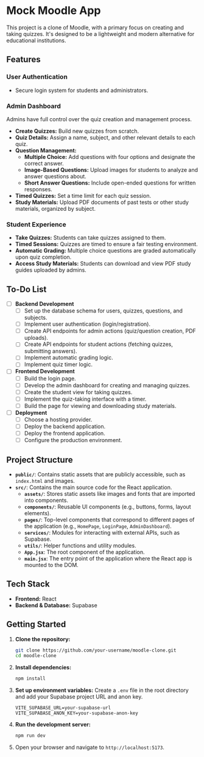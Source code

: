 # Mock Moodle App

This project is a clone of Moodle, with a primary focus on creating and taking quizzes. It's designed to be a lightweight and modern alternative for educational institutions.

## Features

### User Authentication
- Secure login system for students and administrators.

### Admin Dashboard
Admins have full control over the quiz creation and management process.
- **Create Quizzes:** Build new quizzes from scratch.
- **Quiz Details:** Assign a name, subject, and other relevant details to each quiz.
- **Question Management:**
    - **Multiple Choice:** Add questions with four options and designate the correct answer.
    - **Image-Based Questions:** Upload images for students to analyze and answer questions about.
    - **Short Answer Questions:** Include open-ended questions for written responses.
- **Timed Quizzes:** Set a time limit for each quiz session.
- **Study Materials:** Upload PDF documents of past tests or other study materials, organized by subject.

### Student Experience
- **Take Quizzes:** Students can take quizzes assigned to them.
- **Timed Sessions:** Quizzes are timed to ensure a fair testing environment.
- **Automatic Grading:** Multiple choice questions are graded automatically upon quiz completion.
- **Access Study Materials:** Students can download and view PDF study guides uploaded by admins.

## To-Do List

- [ ] **Backend Development**
    - [ ] Set up the database schema for users, quizzes, questions, and subjects.
    - [ ] Implement user authentication (login/registration).
    - [ ] Create API endpoints for admin actions (quiz/question creation, PDF uploads).
    - [ ] Create API endpoints for student actions (fetching quizzes, submitting answers).
    - [ ] Implement automatic grading logic.
    - [ ] Implement quiz timer logic.
- [ ] **Frontend Development**
    - [ ] Build the login page.
    - [ ] Develop the admin dashboard for creating and managing quizzes.
    - [ ] Create the student view for taking quizzes.
    - [ ] Implement the quiz-taking interface with a timer.
    - [ ] Build the page for viewing and downloading study materials.
- [ ] **Deployment**
    - [ ] Choose a hosting provider.
    - [ ] Deploy the backend application.
    - [ ] Deploy the frontend application.
    - [ ] Configure the production environment.

## Project Structure

- **`public/`**: Contains static assets that are publicly accessible, such as `index.html` and images.
- **`src/`**: Contains the main source code for the React application.
  - **`assets/`**: Stores static assets like images and fonts that are imported into components.
  - **`components/`**: Reusable UI components (e.g., buttons, forms, layout elements).
  - **`pages/`**: Top-level components that correspond to different pages of the application (e.g., `HomePage`, `LoginPage`, `AdminDashboard`).
  - **`services/`**: Modules for interacting with external APIs, such as Supabase.
  - **`utils/`**: Helper functions and utility modules.
  - **`App.jsx`**: The root component of the application.
  - **`main.jsx`**: The entry point of the application where the React app is mounted to the DOM.

## Tech Stack

- **Frontend:** React
- **Backend & Database:** Supabase

## Getting Started

1. **Clone the repository:**
   ```bash
   git clone https://github.com/your-username/moodle-clone.git
   cd moodle-clone
   ```
2. **Install dependencies:**
   ```bash
   npm install
   ```
3. **Set up environment variables:**
   Create a `.env` file in the root directory and add your Supabase project URL and anon key.
   ```
   VITE_SUPABASE_URL=your-supabase-url
   VITE_SUPABASE_ANON_KEY=your-supabase-anon-key
   ```
4. **Run the development server:**
   ```bash
   npm run dev
   ```
5. Open your browser and navigate to `http://localhost:5173`.
